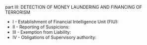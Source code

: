 part III: DETECTION OF MONEY LAUNDERING AND FINANCING OF TERRORISM

<ul>
			<li>I - Establishment of Financial Intelligence Unit (FIU): <ul>
			</ul></li>			<li>II - Reporting of Suspicions: <ul>
			</ul></li>			<li>III - Exemption from Liability: <ul>
			</ul></li>			<li>IV - Obligations of Supervisory authority: <ul>
			</ul></li></ul>